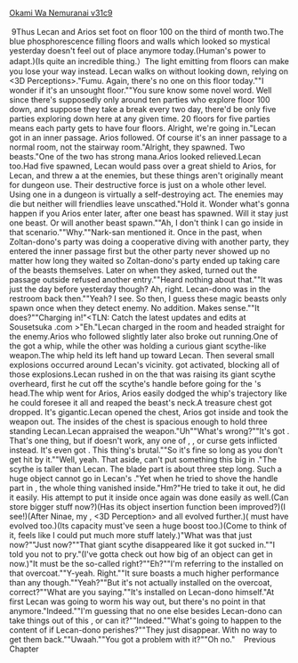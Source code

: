 [Okami Wa Nemuranai v31c9](https://www.sousetsuka.com/2020/11/okami-wa-nemuranai-319.html)
<br/><br/>
 9Thus Lecan and Arios set foot on floor 100 on the third of month two.The blue phosphorescence filling floors and walls which looked so mystical yesterday doesn't feel out of place anymore today.(Human's power to adapt.)(Is quite an incredible thing.）The light emitting from floors can make you lose your way instead. Lecan walks on without looking down, relying on <3D Perceptions>."Fumu. Again, there's no one on this floor today.""I wonder if it's an unsought floor.""You sure know some novel word. Well since there's supposedly only around ten parties who explore floor 100 down, and suppose they take a break every two day, there'd be only five parties exploring down here at any given time. 20 floors for five parties means each party gets to have four floors. Alright, we're going in."Lecan got in an inner passage. Arios followed. Of course it's an inner passage to a normal room, not the stairway room."Alright, they spawned. Two beasts."One of the two has strong mana.Arios looked relieved.Lecan too.Had five spawned, Lecan would pass over a great shield to Arios, <Shield of Wolkan> for Lecan, and threw a <Bomb Shell> at the enemies, but these things aren't originally meant for dungeon use. Their destructive force is just on a whole other level. Using one in a dungeon is virtually a self-destroying act. The enemies may die but neither will friendlies leave unscathed."Hold it. Wonder what's gonna happen if you Arios enter later, after one beast has spawned. Will it stay just one beast. Or will another beast spawn.""Ah, I don't think I can go inside in that scenario.""Why.""Nark-san mentioned it. Once in the past, when Zoltan-dono's party was doing a cooperative diving with another party, they entered the inner passage first but the other party never showed up no matter how long they waited so Zoltan-dono's party ended up taking care of the beasts themselves. Later on when they asked, turned out the passage outside refused another entry.""Heard nothing about that.""It was just the day before yesterday though? Ah, right. Lecan-dono was in the restroom back then.""Yeah? I see. So then, I guess these magic beasts only spawn once when they detect enemy. No addition. Makes sense.""It does?""Charging in!"<TLN: Catch the latest updates and edits at Sousetsuka .com >"Eh."Lecan charged in the room and headed straight for the enemy.Arios who followed slightly later also broke out running.One of the <Armored> got a whip, while the other was holding a curious giant scythe-like weapon.The whip <Armored> held its left hand up toward Lecan. Then several small explosions occurred around Lecan's vicinity. <Necklace of Intuador> got activated, blocking all of those explosions.Lecan rushed in on the <Armored> that was raising its giant scythe overheard, first he cut off the scythe's handle before going for the <Armored>'s head.The whip <Armored> went for Arios, Arios easily dodged the whip's trajectory like he could foresee it all and reaped the beast's neck.A treasure chest got dropped. It's gigantic.Lecan opened the chest, Arios got inside and took the weapon out. The insides of the chest is spacious enough to hold three standing Lecan.Lecan appraised the weapon."Uh""What's wrong?""It's got <Instant Death>. That's one thing, but if <Instant Death> doesn't work, any one of <Petrification>, <Blind>, or <Rage> curse gets inflicted instead. It's even got <Nullify Curse Resistance>. This thing's brutal.""So it's fine so long as you don't get hit by it.""Well, yeah. That aside, can't put something this big in <Storage>."The scythe is taller than Lecan. The blade part is about three step long. Such a huge object cannot go in Lecan's <Storage>."Yet when he tried to shove the handle part in <Storage>, the whole thing vanished inside."Hm?"He tried to take it out, he did it easily. His attempt to put it inside once again was done easily as well.(Can <Storage> store bigger stuff now?)(Has its object insertion function been improved?)(I see!)(After Ninae, my <Life Detection>, <3D Perception> and <Mana Detection> all evolved further.)(<Storage> must have evolved too.)(Its capacity must've seen a huge boost too.)(Come to think of it, feels like I could put much more stuff lately.)"What was that just now?""Just now?""That giant scythe disappeared like it got sucked in.""I told you not to pry."(I've gotta check out how big of an object can get in now.)"It must be the so-called <Storage> right?""Eh?""I'm referring to the <Box> installed on that overcoat.""Y-yeah. Right.""It sure boasts a much higher performance than any <Box> though.""Yeah?""But it's not actually installed on the overcoat, correct?""What are you saying.""It's installed on Lecan-dono himself."At first Lecan was going to worm his way out, but there's no point in that anymore."Indeed.""I'm guessing that no one else besides Lecan-dono can take things out of this <Storage>, or can it?""Indeed.""What's going to happen to the content of <Storage> if Lecan-dono perishes?""They just disappear. With no way to get them back.""Uwaah.""You got a problem with it?""Oh no."    Previous Chapter <br/>
